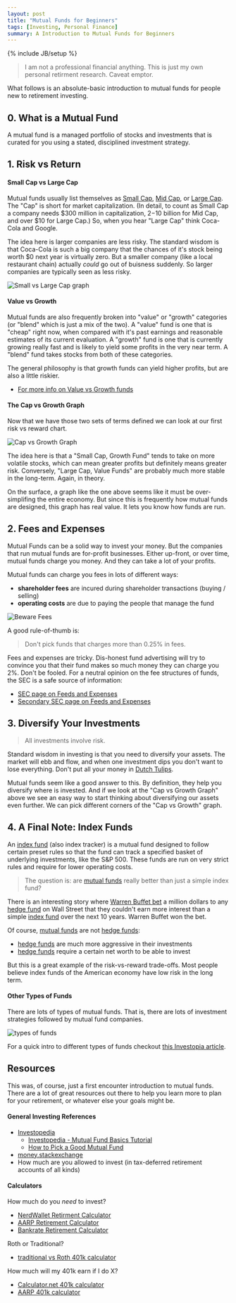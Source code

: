 ```yaml
---
layout: post
title: "Mutual Funds for Beginners"
tags: [Investing, Personal Finance]
summary: A Introduction to Mutual Funds for Beginners
---
```

{% include JB/setup %}

> I am not a professional financial anything. This is just my own personal retirment research. Caveat emptor.

What follows is an absolute-basic introduction to mutual funds for people new to retirement investing.


## 0. What is a Mutual Fund

A mutual fund is a managed portfolio of stocks and investments that is curated for you using a stated, disciplined investment strategy.


## 1. Risk vs Return

#### Small Cap vs Large Cap

Mutual funds usually list themselves as [Small Cap](https://www.investopedia.com/terms/s/small-cap.asp), [Mid Cap](https://www.investopedia.com/terms/m/midcapstock.asp), or [Large Cap](https://www.investopedia.com/terms/l/large-cap.asp). The "Cap" is short for market capitalization. (In detail, to count as Small Cap a company needs $300 million in capitalization, $2-$10 billion for Mid Cap, and over $10 for Large Cap.) So, when you hear "Large Cap" think Coca-Cola and Google.

The idea here is larger companies are less risky. The standard wisdom is that Coca-Cola is such a big company that the chances of it's stock being worth $0 next year is virtually zero. But a smaller company (like a local restaurant chain) actually *could* go out of buisness suddenly. So larger companies are typically seen as less risky.

![Small vs Large Cap graph](/assets/images/invest/cap_vs_risk.jpeg)


#### Value vs Growth

Mutual funds are also frequently broken into "value" or "growth" categories (or "blend" which is just a mix of the two). A "value" fund is one that is "cheap" right now, when compared with it's past earnings and reasonable estimates of its current evaluation. A "growth" fund is one that is currently growing really fast and is likely to yield some profits in the very near term. A "blend" fund takes stocks from both of these categories.

The general philosophy is that growth funds can yield higher profits, but are also a little riskier.

* [For more info on Value vs Growth funds](https://money.stackexchange.com/questions/9534/mutual-fund-types-value-vs-blend-vs-growth)


#### The Cap vs Growth Graph

Now that we have those two sets of terms defined we can look at our first risk vs reward chart.

![Cap vs Growth Graph](/assets/images/invest/cap_vs_growth.gif)

The idea here is that a "Small Cap, Growth Fund" tends to take on more volatile stocks, which can mean greater profits but definitely means greater risk. Conversely, "Large Cap, Value Funds" are probably much more stable in the long-term. Again, in theory. 

On the surface, a graph like the one above seems like it must be over-simplifing the entire economy. But since this is frequently how mutual funds are designed, this graph has real value. It lets you know how funds are run.


## 2. Fees and Expenses

Mutual Funds can be a solid way to invest your money. But the companies that run mutual funds are for-profit businesses. Either up-front, or over time, mutual funds charge you money. And they can take a lot of your profits.

Mutual funds can charge you fees in lots of different ways:

* **shareholder fees** are incured during shareholder transactions (buying / selling)
* **operating costs** are due to paying the people that manage the fund

![Beware Fees](/assets/images/invest/mutual_fund_fees_ex.png)

A good rule-of-thumb is:

> Don't pick funds that charges more than 0.25% in fees.

Fees and expenses are tricky. Dis-honest fund advertising will try to convince you that their fund makes so much money they can charge you 2%. Don't be fooled. For a neutral opinion on the fee structures of funds, the SEC is a safe source of information:

* [SEC page on Feeds and Expenses](https://www.sec.gov/files/ib_mutualfundfees.pdf)
* [Secondary SEC page on Feeds and Expenses](https://www.sec.gov/fast-answers/answersmffeeshtm.html)


## 3. Diversify Your Investments

> All investments involve risk.

Standard wisdom in investing is that you need to diversify your assets. The market will ebb and flow, and when one investment dips you don't want to lose everything. Don't put all your money in [Dutch Tulips](https://www.investopedia.com/terms/d/dutch_tulip_bulb_market_bubble.asp).

Mutual funds seem like a good answer to this. By definition, they help you diversify where is invested. And if we look at the "Cap vs Growth Graph" above we see an easy way to start thinking about diversifying our assets even further. We can pick different corners of the "Cap vs Growth" graph.


## 4. A Final Note: Index Funds

An [index fund](https://www.investopedia.com/terms/i/indexfund.asp) (also index tracker) is a mutual fund designed to follow certain preset rules so that the fund can track a specified basket of underlying investments, like the S&P 500. These funds are run on very strict rules and require for lower operating costs.

> The question is: are [mutual funds](https://www.investopedia.com/walkthrough/fund-guide/mutual-funds-etfs/mf/default.aspx) really better than just a simple index fund?

There is an interesting story where [Warren Buffet bet](https://www.investopedia.com/articles/investing/030916/buffetts-bet-hedge-funds-year-eight-brka-brkb.asp) a million dollars to any [hedge fund](https://www.investopedia.com/terms/h/hedgefund.asp) on Wall Street that they couldn't earn more interest than a simple [index fund](https://www.investopedia.com/terms/i/indexfund.asp) over the next 10 years. Warren Buffet won the bet.

Of course, [mutual funds](https://www.investopedia.com/walkthrough/fund-guide/mutual-funds-etfs/mf/default.aspx) are not [hedge funds](https://www.investopedia.com/terms/h/hedgefund.asp):

* [hedge funds](https://www.investopedia.com/terms/h/hedgefund.asp) are much more aggressive in their investments
* [hedge funds](https://www.investopedia.com/terms/h/hedgefund.asp) require a certain net worth to be able to invest

But this is a great example of the risk-vs-reward trade-offs. Most people believe index funds of the American economy have low risk in the long term.


#### Other Types of Funds

There are lots of types of mutual funds. That is, there are lots of investment strategies followed by mutual fund companies.

![types of funds](/assets/images/invest/mutual_funds_types.png)

For a quick intro to different types of funds checkout [this Investopia article](https://www.investopedia.com/university/mutualfunds/mutualfunds1.asp).


## Resources

This was, of course, just a first encounter introduction to mutual funds. There are a lot of great resources out there to help you learn more to plan for your retirement, or whatever else your goals might be.

#### General Investing References

* [Investopedia](https://www.investopedia.com)
  * [Investopedia - Mutual Fund Basics Tutorial](https://www.investopedia.com/university/mutualfunds/)
  * [How to Pick a Good Mutual Fund](https://www.investopedia.com/investing/how-pick-best-mutual-fund/)
* [money.stackexchange](https://money.stackexchange.com/)
* How much are you allowed to invest (in tax-deferred retirement accounts of all kinds)

#### Calculators

How much do you *need* to invest?
* [NerdWallet Retirment Calculator](https://www.nerdwallet.com/investing/retirement-calculator)
* [AARP Retirement Calculator](https://www.aarp.org/work/retirement-planning/retirement_calculator.html)
* [Bankrate Retirement Calculator](https://www.bankrate.com/calculators/retirement/retirement-plan-calculator.aspx)

Roth or Traditional?
* [traditional vs Roth 401k calculator](https://www.bankrate.com/calculators/retirement/401-k-or-roth-ira-calculator.aspx)

How much will my 401k earn if I do X?
* [Calculator.net 401k calculator](https://www.calculator.net/401k-calculator.html)
* [AARP 401k calculator](https://www.aarp.org/work/retirement-planning/401k_calculator.html)
